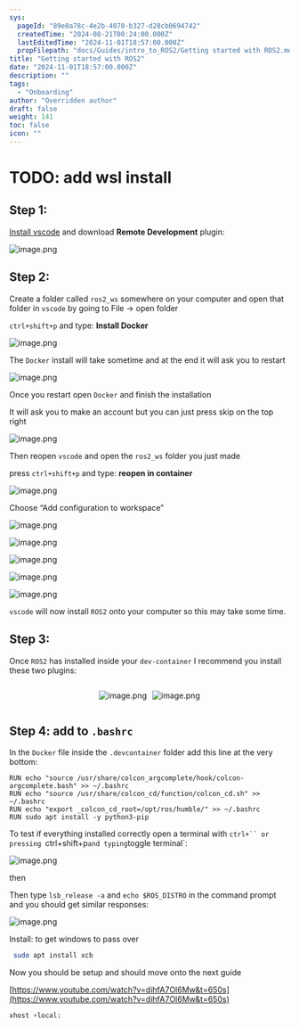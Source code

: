 ```yaml
---
sys:
  pageId: "89e0a78c-4e2b-4070-b327-d28cb0694742"
  createdTime: "2024-08-21T00:24:00.000Z"
  lastEditedTime: "2024-11-01T18:57:00.000Z"
  propFilepath: "docs/Guides/intro_to_ROS2/Getting started with ROS2.md"
title: "Getting started with ROS2"
date: "2024-11-01T18:57:00.000Z"
description: ""
tags:
  - "Onboarding"
author: "Overridden author"
draft: false
weight: 141
toc: false
icon: ""
---
```


# TODO: add wsl install

## Step 1:

[Install vscode](https://code.visualstudio.com/download) and download **Remote Development** plugin:

![image.png](https://prod-files-secure.s3.us-west-2.amazonaws.com/d518164a-d88e-44d1-a4ee-3adb3bd8bce0/efb52993-1881-4a40-b95e-6f020334f022/image.png?X-Amz-Algorithm=AWS4-HMAC-SHA256&X-Amz-Content-Sha256=UNSIGNED-PAYLOAD&X-Amz-Credential=ASIAZI2LB466Z2XSSSWX%2F20250405%2Fus-west-2%2Fs3%2Faws4_request&X-Amz-Date=20250405T110111Z&X-Amz-Expires=3600&X-Amz-Security-Token=IQoJb3JpZ2luX2VjELH%2F%2F%2F%2F%2F%2F%2F%2F%2F%2FwEaCXVzLXdlc3QtMiJIMEYCIQDcECHIFH0kBp6%2FSa8hYfmu9zxeslv%2B7Kb1xjOFv3BgAwIhAOzYVXr650ZlPmkcz8SgwRcfdsumC4wWwzEIBPigv0tcKv8DCCoQABoMNjM3NDIzMTgzODA1IgzEL1%2BgCEBhGTUgPKcq3AOwOiRMDEFZ1I3%2FbAqJ2r8d%2FgPWiQdgRaq6Cwjb75LaLWmV4vHQ0BViJmyQAaFJa3ff%2BVPrDt3SbnUPbUw7PTW3q0hejoISz6EFuLBaZxvON2n%2BQgwOg1xESGUCXptfKZS11NaNGdfOlKJqMIVXHpyO9OasU0AkFKDi9sqWzV9ufwQPSINKTbnz2JT7VYXb05ERCv2nAcHs4AT1UBPh1iQTtEYILh5PlphmTlDczKmPNNGi3qX3Jg3%2FRwsgc3rKcfQMpeCkKoYKXKC8k%2FXl91FuYkEmevMRZ6NOXtipcgrOTQQn%2BYnH0mghH7OZmJ%2BBzz7axLdft47Iw69gU3xkLm53mJpKb0XKFW9pQcdm2bm%2F237dfuVjoOENdI40D8J3CH5jy6XwleB44iw6iDBp3L3xWLF56A6bPn4pyjcK2k%2Flq7XMezhKxIi133B906HxZdwe3bFm7Jitd8k0vscnQ69IDuzCzOizAV3XHRabrYIePND0WCTHsKU9Gq9xz0czh6BmplamE9H%2BQxhQaV%2BvmWlqd%2B%2B8WvAuHzXTgViEDpcGX%2FLEuhWBlNStjs8VU%2FOISir3J1aa1Xu%2F6PXa%2B9Jit7Pqi1EmqahpPAxooXGpjBYpvcoVGSnT7GrviSZBCDDf48O%2FBjqkAWL%2FbAyJNla9KqNiEEL%2Bfx346XM6fXMhEZWQ%2BQYgSvafPNtOaOGoE%2FCR5ynGWFDP98pHoAAWi2lomwszNzpT5BhDJvFU6q8EBgw8RdTMLHdNPFVy038l11pazCG%2F3QOUcLmjLOtrnOPUmpocTvXr4mwbOVIqe9GsikUwlKJ8tCh%2FMyO4xvivCuA43BZgpCUa8IqCAzSQSzt2loqYQGttHsNMlunD&X-Amz-Signature=5d0fd8f9c796b24bf05d83e0e2874048bea2f7230be46288c6a01b6ff350fb22&X-Amz-SignedHeaders=host&x-id=GetObject)

## Step 2:

Create a folder called `ros2_ws` somewhere on your computer and open that folder in `vscode` by going to File → open folder 

`ctrl+shift+p` and type: **Install Docker**

![image.png](https://prod-files-secure.s3.us-west-2.amazonaws.com/d518164a-d88e-44d1-a4ee-3adb3bd8bce0/2269dc0e-1cd5-47ff-bceb-c04ad9b2eab0/image.png?X-Amz-Algorithm=AWS4-HMAC-SHA256&X-Amz-Content-Sha256=UNSIGNED-PAYLOAD&X-Amz-Credential=ASIAZI2LB466Z2XSSSWX%2F20250405%2Fus-west-2%2Fs3%2Faws4_request&X-Amz-Date=20250405T110111Z&X-Amz-Expires=3600&X-Amz-Security-Token=IQoJb3JpZ2luX2VjELH%2F%2F%2F%2F%2F%2F%2F%2F%2F%2FwEaCXVzLXdlc3QtMiJIMEYCIQDcECHIFH0kBp6%2FSa8hYfmu9zxeslv%2B7Kb1xjOFv3BgAwIhAOzYVXr650ZlPmkcz8SgwRcfdsumC4wWwzEIBPigv0tcKv8DCCoQABoMNjM3NDIzMTgzODA1IgzEL1%2BgCEBhGTUgPKcq3AOwOiRMDEFZ1I3%2FbAqJ2r8d%2FgPWiQdgRaq6Cwjb75LaLWmV4vHQ0BViJmyQAaFJa3ff%2BVPrDt3SbnUPbUw7PTW3q0hejoISz6EFuLBaZxvON2n%2BQgwOg1xESGUCXptfKZS11NaNGdfOlKJqMIVXHpyO9OasU0AkFKDi9sqWzV9ufwQPSINKTbnz2JT7VYXb05ERCv2nAcHs4AT1UBPh1iQTtEYILh5PlphmTlDczKmPNNGi3qX3Jg3%2FRwsgc3rKcfQMpeCkKoYKXKC8k%2FXl91FuYkEmevMRZ6NOXtipcgrOTQQn%2BYnH0mghH7OZmJ%2BBzz7axLdft47Iw69gU3xkLm53mJpKb0XKFW9pQcdm2bm%2F237dfuVjoOENdI40D8J3CH5jy6XwleB44iw6iDBp3L3xWLF56A6bPn4pyjcK2k%2Flq7XMezhKxIi133B906HxZdwe3bFm7Jitd8k0vscnQ69IDuzCzOizAV3XHRabrYIePND0WCTHsKU9Gq9xz0czh6BmplamE9H%2BQxhQaV%2BvmWlqd%2B%2B8WvAuHzXTgViEDpcGX%2FLEuhWBlNStjs8VU%2FOISir3J1aa1Xu%2F6PXa%2B9Jit7Pqi1EmqahpPAxooXGpjBYpvcoVGSnT7GrviSZBCDDf48O%2FBjqkAWL%2FbAyJNla9KqNiEEL%2Bfx346XM6fXMhEZWQ%2BQYgSvafPNtOaOGoE%2FCR5ynGWFDP98pHoAAWi2lomwszNzpT5BhDJvFU6q8EBgw8RdTMLHdNPFVy038l11pazCG%2F3QOUcLmjLOtrnOPUmpocTvXr4mwbOVIqe9GsikUwlKJ8tCh%2FMyO4xvivCuA43BZgpCUa8IqCAzSQSzt2loqYQGttHsNMlunD&X-Amz-Signature=4b81730c965e54434495ed6e915362006540c1aa5e6a85bdba7a3a6a3aa4705b&X-Amz-SignedHeaders=host&x-id=GetObject)

The `Docker` install will take sometime and at the end it will ask you to restart

![image.png](https://prod-files-secure.s3.us-west-2.amazonaws.com/d518164a-d88e-44d1-a4ee-3adb3bd8bce0/ed233f78-be33-4b1f-b89c-9c346c0e961e/image.png?X-Amz-Algorithm=AWS4-HMAC-SHA256&X-Amz-Content-Sha256=UNSIGNED-PAYLOAD&X-Amz-Credential=ASIAZI2LB466Z2XSSSWX%2F20250405%2Fus-west-2%2Fs3%2Faws4_request&X-Amz-Date=20250405T110111Z&X-Amz-Expires=3600&X-Amz-Security-Token=IQoJb3JpZ2luX2VjELH%2F%2F%2F%2F%2F%2F%2F%2F%2F%2FwEaCXVzLXdlc3QtMiJIMEYCIQDcECHIFH0kBp6%2FSa8hYfmu9zxeslv%2B7Kb1xjOFv3BgAwIhAOzYVXr650ZlPmkcz8SgwRcfdsumC4wWwzEIBPigv0tcKv8DCCoQABoMNjM3NDIzMTgzODA1IgzEL1%2BgCEBhGTUgPKcq3AOwOiRMDEFZ1I3%2FbAqJ2r8d%2FgPWiQdgRaq6Cwjb75LaLWmV4vHQ0BViJmyQAaFJa3ff%2BVPrDt3SbnUPbUw7PTW3q0hejoISz6EFuLBaZxvON2n%2BQgwOg1xESGUCXptfKZS11NaNGdfOlKJqMIVXHpyO9OasU0AkFKDi9sqWzV9ufwQPSINKTbnz2JT7VYXb05ERCv2nAcHs4AT1UBPh1iQTtEYILh5PlphmTlDczKmPNNGi3qX3Jg3%2FRwsgc3rKcfQMpeCkKoYKXKC8k%2FXl91FuYkEmevMRZ6NOXtipcgrOTQQn%2BYnH0mghH7OZmJ%2BBzz7axLdft47Iw69gU3xkLm53mJpKb0XKFW9pQcdm2bm%2F237dfuVjoOENdI40D8J3CH5jy6XwleB44iw6iDBp3L3xWLF56A6bPn4pyjcK2k%2Flq7XMezhKxIi133B906HxZdwe3bFm7Jitd8k0vscnQ69IDuzCzOizAV3XHRabrYIePND0WCTHsKU9Gq9xz0czh6BmplamE9H%2BQxhQaV%2BvmWlqd%2B%2B8WvAuHzXTgViEDpcGX%2FLEuhWBlNStjs8VU%2FOISir3J1aa1Xu%2F6PXa%2B9Jit7Pqi1EmqahpPAxooXGpjBYpvcoVGSnT7GrviSZBCDDf48O%2FBjqkAWL%2FbAyJNla9KqNiEEL%2Bfx346XM6fXMhEZWQ%2BQYgSvafPNtOaOGoE%2FCR5ynGWFDP98pHoAAWi2lomwszNzpT5BhDJvFU6q8EBgw8RdTMLHdNPFVy038l11pazCG%2F3QOUcLmjLOtrnOPUmpocTvXr4mwbOVIqe9GsikUwlKJ8tCh%2FMyO4xvivCuA43BZgpCUa8IqCAzSQSzt2loqYQGttHsNMlunD&X-Amz-Signature=19195a26a84be5615faa1e0d4e788242b53bff2c4145da236804e42a3b7a8034&X-Amz-SignedHeaders=host&x-id=GetObject)

Once you restart open `Docker` and finish the installation

It will ask you to make an account but you can just press skip on the top right

![image.png](https://prod-files-secure.s3.us-west-2.amazonaws.com/d518164a-d88e-44d1-a4ee-3adb3bd8bce0/21010ad9-1659-4fd9-9f59-9932a09b2a3d/image.png?X-Amz-Algorithm=AWS4-HMAC-SHA256&X-Amz-Content-Sha256=UNSIGNED-PAYLOAD&X-Amz-Credential=ASIAZI2LB466Z2XSSSWX%2F20250405%2Fus-west-2%2Fs3%2Faws4_request&X-Amz-Date=20250405T110111Z&X-Amz-Expires=3600&X-Amz-Security-Token=IQoJb3JpZ2luX2VjELH%2F%2F%2F%2F%2F%2F%2F%2F%2F%2FwEaCXVzLXdlc3QtMiJIMEYCIQDcECHIFH0kBp6%2FSa8hYfmu9zxeslv%2B7Kb1xjOFv3BgAwIhAOzYVXr650ZlPmkcz8SgwRcfdsumC4wWwzEIBPigv0tcKv8DCCoQABoMNjM3NDIzMTgzODA1IgzEL1%2BgCEBhGTUgPKcq3AOwOiRMDEFZ1I3%2FbAqJ2r8d%2FgPWiQdgRaq6Cwjb75LaLWmV4vHQ0BViJmyQAaFJa3ff%2BVPrDt3SbnUPbUw7PTW3q0hejoISz6EFuLBaZxvON2n%2BQgwOg1xESGUCXptfKZS11NaNGdfOlKJqMIVXHpyO9OasU0AkFKDi9sqWzV9ufwQPSINKTbnz2JT7VYXb05ERCv2nAcHs4AT1UBPh1iQTtEYILh5PlphmTlDczKmPNNGi3qX3Jg3%2FRwsgc3rKcfQMpeCkKoYKXKC8k%2FXl91FuYkEmevMRZ6NOXtipcgrOTQQn%2BYnH0mghH7OZmJ%2BBzz7axLdft47Iw69gU3xkLm53mJpKb0XKFW9pQcdm2bm%2F237dfuVjoOENdI40D8J3CH5jy6XwleB44iw6iDBp3L3xWLF56A6bPn4pyjcK2k%2Flq7XMezhKxIi133B906HxZdwe3bFm7Jitd8k0vscnQ69IDuzCzOizAV3XHRabrYIePND0WCTHsKU9Gq9xz0czh6BmplamE9H%2BQxhQaV%2BvmWlqd%2B%2B8WvAuHzXTgViEDpcGX%2FLEuhWBlNStjs8VU%2FOISir3J1aa1Xu%2F6PXa%2B9Jit7Pqi1EmqahpPAxooXGpjBYpvcoVGSnT7GrviSZBCDDf48O%2FBjqkAWL%2FbAyJNla9KqNiEEL%2Bfx346XM6fXMhEZWQ%2BQYgSvafPNtOaOGoE%2FCR5ynGWFDP98pHoAAWi2lomwszNzpT5BhDJvFU6q8EBgw8RdTMLHdNPFVy038l11pazCG%2F3QOUcLmjLOtrnOPUmpocTvXr4mwbOVIqe9GsikUwlKJ8tCh%2FMyO4xvivCuA43BZgpCUa8IqCAzSQSzt2loqYQGttHsNMlunD&X-Amz-Signature=b737fcbcd6a95586b86005c6a1a0e3b840905674622ea380329ab79cf1e48833&X-Amz-SignedHeaders=host&x-id=GetObject)

Then reopen `vscode` and open the `ros2_ws` folder you just made

press `ctrl+shift+p` and type: **reopen in container**

![image.png](https://prod-files-secure.s3.us-west-2.amazonaws.com/d518164a-d88e-44d1-a4ee-3adb3bd8bce0/4e93b8c2-41ad-488c-8095-c74205196118/image.png?X-Amz-Algorithm=AWS4-HMAC-SHA256&X-Amz-Content-Sha256=UNSIGNED-PAYLOAD&X-Amz-Credential=ASIAZI2LB466Z2XSSSWX%2F20250405%2Fus-west-2%2Fs3%2Faws4_request&X-Amz-Date=20250405T110111Z&X-Amz-Expires=3600&X-Amz-Security-Token=IQoJb3JpZ2luX2VjELH%2F%2F%2F%2F%2F%2F%2F%2F%2F%2FwEaCXVzLXdlc3QtMiJIMEYCIQDcECHIFH0kBp6%2FSa8hYfmu9zxeslv%2B7Kb1xjOFv3BgAwIhAOzYVXr650ZlPmkcz8SgwRcfdsumC4wWwzEIBPigv0tcKv8DCCoQABoMNjM3NDIzMTgzODA1IgzEL1%2BgCEBhGTUgPKcq3AOwOiRMDEFZ1I3%2FbAqJ2r8d%2FgPWiQdgRaq6Cwjb75LaLWmV4vHQ0BViJmyQAaFJa3ff%2BVPrDt3SbnUPbUw7PTW3q0hejoISz6EFuLBaZxvON2n%2BQgwOg1xESGUCXptfKZS11NaNGdfOlKJqMIVXHpyO9OasU0AkFKDi9sqWzV9ufwQPSINKTbnz2JT7VYXb05ERCv2nAcHs4AT1UBPh1iQTtEYILh5PlphmTlDczKmPNNGi3qX3Jg3%2FRwsgc3rKcfQMpeCkKoYKXKC8k%2FXl91FuYkEmevMRZ6NOXtipcgrOTQQn%2BYnH0mghH7OZmJ%2BBzz7axLdft47Iw69gU3xkLm53mJpKb0XKFW9pQcdm2bm%2F237dfuVjoOENdI40D8J3CH5jy6XwleB44iw6iDBp3L3xWLF56A6bPn4pyjcK2k%2Flq7XMezhKxIi133B906HxZdwe3bFm7Jitd8k0vscnQ69IDuzCzOizAV3XHRabrYIePND0WCTHsKU9Gq9xz0czh6BmplamE9H%2BQxhQaV%2BvmWlqd%2B%2B8WvAuHzXTgViEDpcGX%2FLEuhWBlNStjs8VU%2FOISir3J1aa1Xu%2F6PXa%2B9Jit7Pqi1EmqahpPAxooXGpjBYpvcoVGSnT7GrviSZBCDDf48O%2FBjqkAWL%2FbAyJNla9KqNiEEL%2Bfx346XM6fXMhEZWQ%2BQYgSvafPNtOaOGoE%2FCR5ynGWFDP98pHoAAWi2lomwszNzpT5BhDJvFU6q8EBgw8RdTMLHdNPFVy038l11pazCG%2F3QOUcLmjLOtrnOPUmpocTvXr4mwbOVIqe9GsikUwlKJ8tCh%2FMyO4xvivCuA43BZgpCUa8IqCAzSQSzt2loqYQGttHsNMlunD&X-Amz-Signature=a3db4c037f9067ea33bd973ad680261e5b2ca4244f4aabdea265285c383373ba&X-Amz-SignedHeaders=host&x-id=GetObject)

Choose “Add configuration to workspace”

![image.png](https://prod-files-secure.s3.us-west-2.amazonaws.com/d518164a-d88e-44d1-a4ee-3adb3bd8bce0/9560b282-5060-4989-ba37-97e7b2c22476/image.png?X-Amz-Algorithm=AWS4-HMAC-SHA256&X-Amz-Content-Sha256=UNSIGNED-PAYLOAD&X-Amz-Credential=ASIAZI2LB466Z2XSSSWX%2F20250405%2Fus-west-2%2Fs3%2Faws4_request&X-Amz-Date=20250405T110111Z&X-Amz-Expires=3600&X-Amz-Security-Token=IQoJb3JpZ2luX2VjELH%2F%2F%2F%2F%2F%2F%2F%2F%2F%2FwEaCXVzLXdlc3QtMiJIMEYCIQDcECHIFH0kBp6%2FSa8hYfmu9zxeslv%2B7Kb1xjOFv3BgAwIhAOzYVXr650ZlPmkcz8SgwRcfdsumC4wWwzEIBPigv0tcKv8DCCoQABoMNjM3NDIzMTgzODA1IgzEL1%2BgCEBhGTUgPKcq3AOwOiRMDEFZ1I3%2FbAqJ2r8d%2FgPWiQdgRaq6Cwjb75LaLWmV4vHQ0BViJmyQAaFJa3ff%2BVPrDt3SbnUPbUw7PTW3q0hejoISz6EFuLBaZxvON2n%2BQgwOg1xESGUCXptfKZS11NaNGdfOlKJqMIVXHpyO9OasU0AkFKDi9sqWzV9ufwQPSINKTbnz2JT7VYXb05ERCv2nAcHs4AT1UBPh1iQTtEYILh5PlphmTlDczKmPNNGi3qX3Jg3%2FRwsgc3rKcfQMpeCkKoYKXKC8k%2FXl91FuYkEmevMRZ6NOXtipcgrOTQQn%2BYnH0mghH7OZmJ%2BBzz7axLdft47Iw69gU3xkLm53mJpKb0XKFW9pQcdm2bm%2F237dfuVjoOENdI40D8J3CH5jy6XwleB44iw6iDBp3L3xWLF56A6bPn4pyjcK2k%2Flq7XMezhKxIi133B906HxZdwe3bFm7Jitd8k0vscnQ69IDuzCzOizAV3XHRabrYIePND0WCTHsKU9Gq9xz0czh6BmplamE9H%2BQxhQaV%2BvmWlqd%2B%2B8WvAuHzXTgViEDpcGX%2FLEuhWBlNStjs8VU%2FOISir3J1aa1Xu%2F6PXa%2B9Jit7Pqi1EmqahpPAxooXGpjBYpvcoVGSnT7GrviSZBCDDf48O%2FBjqkAWL%2FbAyJNla9KqNiEEL%2Bfx346XM6fXMhEZWQ%2BQYgSvafPNtOaOGoE%2FCR5ynGWFDP98pHoAAWi2lomwszNzpT5BhDJvFU6q8EBgw8RdTMLHdNPFVy038l11pazCG%2F3QOUcLmjLOtrnOPUmpocTvXr4mwbOVIqe9GsikUwlKJ8tCh%2FMyO4xvivCuA43BZgpCUa8IqCAzSQSzt2loqYQGttHsNMlunD&X-Amz-Signature=6ed2874c7d10fbac0a3a1005c4a782b504ae5c71f30628cf95604db8a9eedaaf&X-Amz-SignedHeaders=host&x-id=GetObject)

![image.png](https://prod-files-secure.s3.us-west-2.amazonaws.com/d518164a-d88e-44d1-a4ee-3adb3bd8bce0/2ee63f81-886b-48e8-a553-dc6e5eac99e4/image.png?X-Amz-Algorithm=AWS4-HMAC-SHA256&X-Amz-Content-Sha256=UNSIGNED-PAYLOAD&X-Amz-Credential=ASIAZI2LB466Z2XSSSWX%2F20250405%2Fus-west-2%2Fs3%2Faws4_request&X-Amz-Date=20250405T110111Z&X-Amz-Expires=3600&X-Amz-Security-Token=IQoJb3JpZ2luX2VjELH%2F%2F%2F%2F%2F%2F%2F%2F%2F%2FwEaCXVzLXdlc3QtMiJIMEYCIQDcECHIFH0kBp6%2FSa8hYfmu9zxeslv%2B7Kb1xjOFv3BgAwIhAOzYVXr650ZlPmkcz8SgwRcfdsumC4wWwzEIBPigv0tcKv8DCCoQABoMNjM3NDIzMTgzODA1IgzEL1%2BgCEBhGTUgPKcq3AOwOiRMDEFZ1I3%2FbAqJ2r8d%2FgPWiQdgRaq6Cwjb75LaLWmV4vHQ0BViJmyQAaFJa3ff%2BVPrDt3SbnUPbUw7PTW3q0hejoISz6EFuLBaZxvON2n%2BQgwOg1xESGUCXptfKZS11NaNGdfOlKJqMIVXHpyO9OasU0AkFKDi9sqWzV9ufwQPSINKTbnz2JT7VYXb05ERCv2nAcHs4AT1UBPh1iQTtEYILh5PlphmTlDczKmPNNGi3qX3Jg3%2FRwsgc3rKcfQMpeCkKoYKXKC8k%2FXl91FuYkEmevMRZ6NOXtipcgrOTQQn%2BYnH0mghH7OZmJ%2BBzz7axLdft47Iw69gU3xkLm53mJpKb0XKFW9pQcdm2bm%2F237dfuVjoOENdI40D8J3CH5jy6XwleB44iw6iDBp3L3xWLF56A6bPn4pyjcK2k%2Flq7XMezhKxIi133B906HxZdwe3bFm7Jitd8k0vscnQ69IDuzCzOizAV3XHRabrYIePND0WCTHsKU9Gq9xz0czh6BmplamE9H%2BQxhQaV%2BvmWlqd%2B%2B8WvAuHzXTgViEDpcGX%2FLEuhWBlNStjs8VU%2FOISir3J1aa1Xu%2F6PXa%2B9Jit7Pqi1EmqahpPAxooXGpjBYpvcoVGSnT7GrviSZBCDDf48O%2FBjqkAWL%2FbAyJNla9KqNiEEL%2Bfx346XM6fXMhEZWQ%2BQYgSvafPNtOaOGoE%2FCR5ynGWFDP98pHoAAWi2lomwszNzpT5BhDJvFU6q8EBgw8RdTMLHdNPFVy038l11pazCG%2F3QOUcLmjLOtrnOPUmpocTvXr4mwbOVIqe9GsikUwlKJ8tCh%2FMyO4xvivCuA43BZgpCUa8IqCAzSQSzt2loqYQGttHsNMlunD&X-Amz-Signature=adb479f1e546f9e4c20125ac20dd276956f60b268f6cbadc501805be544df186&X-Amz-SignedHeaders=host&x-id=GetObject)

![image.png](https://prod-files-secure.s3.us-west-2.amazonaws.com/d518164a-d88e-44d1-a4ee-3adb3bd8bce0/ae1580b2-b048-407e-aed9-b584224a7a04/image.png?X-Amz-Algorithm=AWS4-HMAC-SHA256&X-Amz-Content-Sha256=UNSIGNED-PAYLOAD&X-Amz-Credential=ASIAZI2LB466Z2XSSSWX%2F20250405%2Fus-west-2%2Fs3%2Faws4_request&X-Amz-Date=20250405T110111Z&X-Amz-Expires=3600&X-Amz-Security-Token=IQoJb3JpZ2luX2VjELH%2F%2F%2F%2F%2F%2F%2F%2F%2F%2FwEaCXVzLXdlc3QtMiJIMEYCIQDcECHIFH0kBp6%2FSa8hYfmu9zxeslv%2B7Kb1xjOFv3BgAwIhAOzYVXr650ZlPmkcz8SgwRcfdsumC4wWwzEIBPigv0tcKv8DCCoQABoMNjM3NDIzMTgzODA1IgzEL1%2BgCEBhGTUgPKcq3AOwOiRMDEFZ1I3%2FbAqJ2r8d%2FgPWiQdgRaq6Cwjb75LaLWmV4vHQ0BViJmyQAaFJa3ff%2BVPrDt3SbnUPbUw7PTW3q0hejoISz6EFuLBaZxvON2n%2BQgwOg1xESGUCXptfKZS11NaNGdfOlKJqMIVXHpyO9OasU0AkFKDi9sqWzV9ufwQPSINKTbnz2JT7VYXb05ERCv2nAcHs4AT1UBPh1iQTtEYILh5PlphmTlDczKmPNNGi3qX3Jg3%2FRwsgc3rKcfQMpeCkKoYKXKC8k%2FXl91FuYkEmevMRZ6NOXtipcgrOTQQn%2BYnH0mghH7OZmJ%2BBzz7axLdft47Iw69gU3xkLm53mJpKb0XKFW9pQcdm2bm%2F237dfuVjoOENdI40D8J3CH5jy6XwleB44iw6iDBp3L3xWLF56A6bPn4pyjcK2k%2Flq7XMezhKxIi133B906HxZdwe3bFm7Jitd8k0vscnQ69IDuzCzOizAV3XHRabrYIePND0WCTHsKU9Gq9xz0czh6BmplamE9H%2BQxhQaV%2BvmWlqd%2B%2B8WvAuHzXTgViEDpcGX%2FLEuhWBlNStjs8VU%2FOISir3J1aa1Xu%2F6PXa%2B9Jit7Pqi1EmqahpPAxooXGpjBYpvcoVGSnT7GrviSZBCDDf48O%2FBjqkAWL%2FbAyJNla9KqNiEEL%2Bfx346XM6fXMhEZWQ%2BQYgSvafPNtOaOGoE%2FCR5ynGWFDP98pHoAAWi2lomwszNzpT5BhDJvFU6q8EBgw8RdTMLHdNPFVy038l11pazCG%2F3QOUcLmjLOtrnOPUmpocTvXr4mwbOVIqe9GsikUwlKJ8tCh%2FMyO4xvivCuA43BZgpCUa8IqCAzSQSzt2loqYQGttHsNMlunD&X-Amz-Signature=d82363d3da37d28f7a42ffd2303695f7d83a958739ee49fe2503c5b446030a9d&X-Amz-SignedHeaders=host&x-id=GetObject)

![image.png](https://prod-files-secure.s3.us-west-2.amazonaws.com/d518164a-d88e-44d1-a4ee-3adb3bd8bce0/53255b28-f75e-430f-b9e3-c0ac8577e42b/image.png?X-Amz-Algorithm=AWS4-HMAC-SHA256&X-Amz-Content-Sha256=UNSIGNED-PAYLOAD&X-Amz-Credential=ASIAZI2LB466Z2XSSSWX%2F20250405%2Fus-west-2%2Fs3%2Faws4_request&X-Amz-Date=20250405T110111Z&X-Amz-Expires=3600&X-Amz-Security-Token=IQoJb3JpZ2luX2VjELH%2F%2F%2F%2F%2F%2F%2F%2F%2F%2FwEaCXVzLXdlc3QtMiJIMEYCIQDcECHIFH0kBp6%2FSa8hYfmu9zxeslv%2B7Kb1xjOFv3BgAwIhAOzYVXr650ZlPmkcz8SgwRcfdsumC4wWwzEIBPigv0tcKv8DCCoQABoMNjM3NDIzMTgzODA1IgzEL1%2BgCEBhGTUgPKcq3AOwOiRMDEFZ1I3%2FbAqJ2r8d%2FgPWiQdgRaq6Cwjb75LaLWmV4vHQ0BViJmyQAaFJa3ff%2BVPrDt3SbnUPbUw7PTW3q0hejoISz6EFuLBaZxvON2n%2BQgwOg1xESGUCXptfKZS11NaNGdfOlKJqMIVXHpyO9OasU0AkFKDi9sqWzV9ufwQPSINKTbnz2JT7VYXb05ERCv2nAcHs4AT1UBPh1iQTtEYILh5PlphmTlDczKmPNNGi3qX3Jg3%2FRwsgc3rKcfQMpeCkKoYKXKC8k%2FXl91FuYkEmevMRZ6NOXtipcgrOTQQn%2BYnH0mghH7OZmJ%2BBzz7axLdft47Iw69gU3xkLm53mJpKb0XKFW9pQcdm2bm%2F237dfuVjoOENdI40D8J3CH5jy6XwleB44iw6iDBp3L3xWLF56A6bPn4pyjcK2k%2Flq7XMezhKxIi133B906HxZdwe3bFm7Jitd8k0vscnQ69IDuzCzOizAV3XHRabrYIePND0WCTHsKU9Gq9xz0czh6BmplamE9H%2BQxhQaV%2BvmWlqd%2B%2B8WvAuHzXTgViEDpcGX%2FLEuhWBlNStjs8VU%2FOISir3J1aa1Xu%2F6PXa%2B9Jit7Pqi1EmqahpPAxooXGpjBYpvcoVGSnT7GrviSZBCDDf48O%2FBjqkAWL%2FbAyJNla9KqNiEEL%2Bfx346XM6fXMhEZWQ%2BQYgSvafPNtOaOGoE%2FCR5ynGWFDP98pHoAAWi2lomwszNzpT5BhDJvFU6q8EBgw8RdTMLHdNPFVy038l11pazCG%2F3QOUcLmjLOtrnOPUmpocTvXr4mwbOVIqe9GsikUwlKJ8tCh%2FMyO4xvivCuA43BZgpCUa8IqCAzSQSzt2loqYQGttHsNMlunD&X-Amz-Signature=57a05c9c6de0f98e067a9eeac40a298fb22e190b52affacb115104ef930866b0&X-Amz-SignedHeaders=host&x-id=GetObject)

![image.png](https://prod-files-secure.s3.us-west-2.amazonaws.com/d518164a-d88e-44d1-a4ee-3adb3bd8bce0/7c562767-5af9-4ffb-97d1-327bcdf4ee00/image.png?X-Amz-Algorithm=AWS4-HMAC-SHA256&X-Amz-Content-Sha256=UNSIGNED-PAYLOAD&X-Amz-Credential=ASIAZI2LB466Z2XSSSWX%2F20250405%2Fus-west-2%2Fs3%2Faws4_request&X-Amz-Date=20250405T110111Z&X-Amz-Expires=3600&X-Amz-Security-Token=IQoJb3JpZ2luX2VjELH%2F%2F%2F%2F%2F%2F%2F%2F%2F%2FwEaCXVzLXdlc3QtMiJIMEYCIQDcECHIFH0kBp6%2FSa8hYfmu9zxeslv%2B7Kb1xjOFv3BgAwIhAOzYVXr650ZlPmkcz8SgwRcfdsumC4wWwzEIBPigv0tcKv8DCCoQABoMNjM3NDIzMTgzODA1IgzEL1%2BgCEBhGTUgPKcq3AOwOiRMDEFZ1I3%2FbAqJ2r8d%2FgPWiQdgRaq6Cwjb75LaLWmV4vHQ0BViJmyQAaFJa3ff%2BVPrDt3SbnUPbUw7PTW3q0hejoISz6EFuLBaZxvON2n%2BQgwOg1xESGUCXptfKZS11NaNGdfOlKJqMIVXHpyO9OasU0AkFKDi9sqWzV9ufwQPSINKTbnz2JT7VYXb05ERCv2nAcHs4AT1UBPh1iQTtEYILh5PlphmTlDczKmPNNGi3qX3Jg3%2FRwsgc3rKcfQMpeCkKoYKXKC8k%2FXl91FuYkEmevMRZ6NOXtipcgrOTQQn%2BYnH0mghH7OZmJ%2BBzz7axLdft47Iw69gU3xkLm53mJpKb0XKFW9pQcdm2bm%2F237dfuVjoOENdI40D8J3CH5jy6XwleB44iw6iDBp3L3xWLF56A6bPn4pyjcK2k%2Flq7XMezhKxIi133B906HxZdwe3bFm7Jitd8k0vscnQ69IDuzCzOizAV3XHRabrYIePND0WCTHsKU9Gq9xz0czh6BmplamE9H%2BQxhQaV%2BvmWlqd%2B%2B8WvAuHzXTgViEDpcGX%2FLEuhWBlNStjs8VU%2FOISir3J1aa1Xu%2F6PXa%2B9Jit7Pqi1EmqahpPAxooXGpjBYpvcoVGSnT7GrviSZBCDDf48O%2FBjqkAWL%2FbAyJNla9KqNiEEL%2Bfx346XM6fXMhEZWQ%2BQYgSvafPNtOaOGoE%2FCR5ynGWFDP98pHoAAWi2lomwszNzpT5BhDJvFU6q8EBgw8RdTMLHdNPFVy038l11pazCG%2F3QOUcLmjLOtrnOPUmpocTvXr4mwbOVIqe9GsikUwlKJ8tCh%2FMyO4xvivCuA43BZgpCUa8IqCAzSQSzt2loqYQGttHsNMlunD&X-Amz-Signature=f2638710f19f1d24a804850fcd432fe3adbd509b41e5483eeedc2ab8aaa9a9f8&X-Amz-SignedHeaders=host&x-id=GetObject)

`vscode` will now install `ROS2` onto your computer so this may take some time.

## Step 3:

Once `ROS2` has installed inside your `dev-container` I recommend you install these two plugins:

<div style="display: flex;flex-direction: row; column-gap:10px; max-width: 630px;justify-content: center;">
<div>

![image.png](https://prod-files-secure.s3.us-west-2.amazonaws.com/d518164a-d88e-44d1-a4ee-3adb3bd8bce0/3fc3d550-5a54-4ba1-ba6b-faa01cdb7369/image.png?X-Amz-Algorithm=AWS4-HMAC-SHA256&X-Amz-Content-Sha256=UNSIGNED-PAYLOAD&X-Amz-Credential=ASIAZI2LB4663GREX7OM%2F20250405%2Fus-west-2%2Fs3%2Faws4_request&X-Amz-Date=20250405T110115Z&X-Amz-Expires=3600&X-Amz-Security-Token=IQoJb3JpZ2luX2VjELH%2F%2F%2F%2F%2F%2F%2F%2F%2F%2FwEaCXVzLXdlc3QtMiJHMEUCIQCbqBtv56hcIoA80ggbONyduG0ipYFR%2Bu9LZ%2FBNTYynmAIgQC4n5SOaKFCgfPOKunAsDsxZAyDvvrFfJcUtpR95Ws0q%2FwMIKhAAGgw2Mzc0MjMxODM4MDUiDCueYvONOVVYL1ZSSSrcA1jcKZc%2B1uhPPuQkkBzg3kbz%2FMcUHyWtN3GLWu1o7y2KIV89Y2FP9jF1oClpU12HX2v4lWfpJHZqTQ9R5r5tMHgCazF9SOzoMbUddi635n4DtcdEp1BDDupVZg2QTnjrTeptwxe75B6J7y%2FuxJTBd50PWGZMg40ZnsTe2acrO0eU8GPzVD0kr2wT%2BMTR4iwaOQPCj%2BgbdK33qikfKYisBoZV0eQyfIWZUPUu0gLJzm4YZtIA3aX5qYIVur5lm%2BTrsyfcwn64wUlE18ib%2Bpg4sYLfoZduKT09JpcuzwWjX1PkP9B3i70nlys3SYkH6GbKefG%2FmvbK2oAwKcNRag5E7e5AJElY9LqEUl0PLsckWf5QHlmZ5Z7TNiwkhG0aUvc1XdPMuJOMA4DqxsRM1eRLq5Mkfu9dRC7zPMnsO91lQmfeLdDw7N1m1xDKCO8zcLYO5jYXSphSPWn%2Bzxou9T11sGODxoxTU3Xi8xs8oBr%2BPAmi55wh4B8uy%2FJWo4Ts5NHuQTRQvaR06gvZyHzH%2B9B2QPb%2Ff%2Ban9IZ8KngmAI7rl4pdjctHBzMGpKAsG3gfu%2Fmho55pspmI%2BB3SsgYgiOfzeZrOdJvShvYbvnhu4UpnjJtXcpLCyybXJYdq83uyMJ7kw78GOqUBdMPaVWPGFXRt51BUhKzVP7a6itSO%2FHm%2FfPxFe2UVFky7r9wVzHiX%2FWxNBp2x%2BLiGZcNlf3PZQ6AO375V%2FEzFaTZajtDJrU1Umfnlvq9vuaosmg%2FZRGYqx3YxmCwN2QmTeUPSxWt%2B5VRBqZsLaarr92JKNmDpW6wBBw8TLBo%2FdZtGqgWfi%2Bdn5RB5lehsGeYPsnXCmy7idxKRqym029KbryCi8fPo&X-Amz-Signature=22200bd3854903180e51770c9cef9bc35cb40afc0c9fa96923df805a0cea4285&X-Amz-SignedHeaders=host&x-id=GetObject)

</div>
<div>

![image.png](https://prod-files-secure.s3.us-west-2.amazonaws.com/d518164a-d88e-44d1-a4ee-3adb3bd8bce0/d994cc66-13c2-4093-a5a3-f84cf4601a82/image.png?X-Amz-Algorithm=AWS4-HMAC-SHA256&X-Amz-Content-Sha256=UNSIGNED-PAYLOAD&X-Amz-Credential=ASIAZI2LB466ZVWKQGVU%2F20250405%2Fus-west-2%2Fs3%2Faws4_request&X-Amz-Date=20250405T110120Z&X-Amz-Expires=3600&X-Amz-Security-Token=IQoJb3JpZ2luX2VjELH%2F%2F%2F%2F%2F%2F%2F%2F%2F%2FwEaCXVzLXdlc3QtMiJIMEYCIQDMM0aLlR8N9C5lns9ituZV4qyteQSOyPkbuXOoIOa8QwIhAKtV44RhWYQ%2Bsv1PVyhmbKgrf9s4D2DeyLC7rry0cRWeKv8DCCoQABoMNjM3NDIzMTgzODA1Igy%2FWKXi%2BXL5phau9eAq3ANOsiCwr6lOzFGiH4SP7Jrc%2FYD%2FvuVtuId0xXpW1TXyRMqEtkoSLgmAn3C4oPfy1W1mIz1C8BBACOpibd2mv6EH%2B0PIRQ978xkEn4DYdCbtZ9SLhbg%2BtIbxkS7AJbNhm%2BLWgmCfI13qzKCNC9RAuuRbZb7zIu9hGwApQxJv01iz4F3ciAlYw67ihBrQkHQiUtGbrRiILoOxYP%2BxPYVleB1JDJzy5B%2Fqt70WxGPJfP1Sj7wcT2nQdKiMQyJS%2BZwFbNA1c0R01QtaJu5LUrPdln4S292N0gWz0r3%2BJyCeWTxLQkXtX5ediRCblnik0d%2B%2FsJL87rz8JFOoFJVpJUmeXxhQjfygMg0Jrz0ZAWkt%2F5hto0Hd3RujWOlb6Tsvq2Bea3KuOPex5xr2znYcvMEshuCerH7bf%2BSgXnSAtljPzWEp4vHaZLuu0N3tnTkzJGs6qRroXQlch1qaAjcjbjFPfXSgfVyo1pg0%2BAfaIYKlTX%2FtUk2iQvZO0SdJYw%2B9fvNXOuEFBLJV7tqLPNpMclG1Mqr%2FqpccB6qbeGUSgyYG5gLHmz2W7rsKD619UL%2BIxGtJQ3JbWehbJQasYaMjSPfVAhpuBm6DwWhBizDIG6%2FEIsRtOEO4CqrFKnTmIvQE4DCw5MO%2FBjqkATyTpFsYYAie3nEQvubBAU%2FmFYED6L8im2leTqH0wzUTccWhiwwutYTn6yFofkRqUA4ufb%2B9WIGQY5KloPXkTRtsdt8rJV4lU%2FlvTNstfZ8a%2Fa6rD47RUWcNdCdQTG86BvQF9bYCXG06LO9bnPGwPgSoTsCzj7F9u1K8Dd9nIqtn696NAAuyKxXm2wYb2nHv783fe5cYL%2Byql48QP5zXZk9Y3y54&X-Amz-Signature=dac84e96f2e272821cc3dc21f68c8b4adaa1eec7a8210f0903206bb85d73d238&X-Amz-SignedHeaders=host&x-id=GetObject)

</div>
</div>

## Step 4: add to `.bashrc`

In the `Docker` file inside the `.devcontainer` folder add this line at the very bottom: 

```docker
RUN echo "source /usr/share/colcon_argcomplete/hook/colcon-argcomplete.bash" >> ~/.bashrc
RUN echo "source /usr/share/colcon_cd/function/colcon_cd.sh" >> ~/.bashrc
RUN echo "export _colcon_cd_root=/opt/ros/humble/" >> ~/.bashrc
RUN sudo apt install -y python3-pip 
```

To test if everything installed correctly open a terminal with `ctrl+`` or pressing `ctrl+shift+p` and typing `toggle terminal`:

![image.png](https://prod-files-secure.s3.us-west-2.amazonaws.com/d518164a-d88e-44d1-a4ee-3adb3bd8bce0/6a4943d8-b04e-4c02-9a58-775f3384d1a5/image.png?X-Amz-Algorithm=AWS4-HMAC-SHA256&X-Amz-Content-Sha256=UNSIGNED-PAYLOAD&X-Amz-Credential=ASIAZI2LB466Z2XSSSWX%2F20250405%2Fus-west-2%2Fs3%2Faws4_request&X-Amz-Date=20250405T110111Z&X-Amz-Expires=3600&X-Amz-Security-Token=IQoJb3JpZ2luX2VjELH%2F%2F%2F%2F%2F%2F%2F%2F%2F%2FwEaCXVzLXdlc3QtMiJIMEYCIQDcECHIFH0kBp6%2FSa8hYfmu9zxeslv%2B7Kb1xjOFv3BgAwIhAOzYVXr650ZlPmkcz8SgwRcfdsumC4wWwzEIBPigv0tcKv8DCCoQABoMNjM3NDIzMTgzODA1IgzEL1%2BgCEBhGTUgPKcq3AOwOiRMDEFZ1I3%2FbAqJ2r8d%2FgPWiQdgRaq6Cwjb75LaLWmV4vHQ0BViJmyQAaFJa3ff%2BVPrDt3SbnUPbUw7PTW3q0hejoISz6EFuLBaZxvON2n%2BQgwOg1xESGUCXptfKZS11NaNGdfOlKJqMIVXHpyO9OasU0AkFKDi9sqWzV9ufwQPSINKTbnz2JT7VYXb05ERCv2nAcHs4AT1UBPh1iQTtEYILh5PlphmTlDczKmPNNGi3qX3Jg3%2FRwsgc3rKcfQMpeCkKoYKXKC8k%2FXl91FuYkEmevMRZ6NOXtipcgrOTQQn%2BYnH0mghH7OZmJ%2BBzz7axLdft47Iw69gU3xkLm53mJpKb0XKFW9pQcdm2bm%2F237dfuVjoOENdI40D8J3CH5jy6XwleB44iw6iDBp3L3xWLF56A6bPn4pyjcK2k%2Flq7XMezhKxIi133B906HxZdwe3bFm7Jitd8k0vscnQ69IDuzCzOizAV3XHRabrYIePND0WCTHsKU9Gq9xz0czh6BmplamE9H%2BQxhQaV%2BvmWlqd%2B%2B8WvAuHzXTgViEDpcGX%2FLEuhWBlNStjs8VU%2FOISir3J1aa1Xu%2F6PXa%2B9Jit7Pqi1EmqahpPAxooXGpjBYpvcoVGSnT7GrviSZBCDDf48O%2FBjqkAWL%2FbAyJNla9KqNiEEL%2Bfx346XM6fXMhEZWQ%2BQYgSvafPNtOaOGoE%2FCR5ynGWFDP98pHoAAWi2lomwszNzpT5BhDJvFU6q8EBgw8RdTMLHdNPFVy038l11pazCG%2F3QOUcLmjLOtrnOPUmpocTvXr4mwbOVIqe9GsikUwlKJ8tCh%2FMyO4xvivCuA43BZgpCUa8IqCAzSQSzt2loqYQGttHsNMlunD&X-Amz-Signature=6394ae1edfd1b1cac6ffb0b44c599c0c93331c0880e96fb0228d99abad59e38f&X-Amz-SignedHeaders=host&x-id=GetObject)

then 

Then type `lsb_release -a` and `echo $ROS_DISTRO` in the command prompt and you should get similar responses:

![image.png](https://prod-files-secure.s3.us-west-2.amazonaws.com/d518164a-d88e-44d1-a4ee-3adb3bd8bce0/3e635dec-a805-4e85-8b9e-d000e5b71a4e/image.png?X-Amz-Algorithm=AWS4-HMAC-SHA256&X-Amz-Content-Sha256=UNSIGNED-PAYLOAD&X-Amz-Credential=ASIAZI2LB466Z2XSSSWX%2F20250405%2Fus-west-2%2Fs3%2Faws4_request&X-Amz-Date=20250405T110111Z&X-Amz-Expires=3600&X-Amz-Security-Token=IQoJb3JpZ2luX2VjELH%2F%2F%2F%2F%2F%2F%2F%2F%2F%2FwEaCXVzLXdlc3QtMiJIMEYCIQDcECHIFH0kBp6%2FSa8hYfmu9zxeslv%2B7Kb1xjOFv3BgAwIhAOzYVXr650ZlPmkcz8SgwRcfdsumC4wWwzEIBPigv0tcKv8DCCoQABoMNjM3NDIzMTgzODA1IgzEL1%2BgCEBhGTUgPKcq3AOwOiRMDEFZ1I3%2FbAqJ2r8d%2FgPWiQdgRaq6Cwjb75LaLWmV4vHQ0BViJmyQAaFJa3ff%2BVPrDt3SbnUPbUw7PTW3q0hejoISz6EFuLBaZxvON2n%2BQgwOg1xESGUCXptfKZS11NaNGdfOlKJqMIVXHpyO9OasU0AkFKDi9sqWzV9ufwQPSINKTbnz2JT7VYXb05ERCv2nAcHs4AT1UBPh1iQTtEYILh5PlphmTlDczKmPNNGi3qX3Jg3%2FRwsgc3rKcfQMpeCkKoYKXKC8k%2FXl91FuYkEmevMRZ6NOXtipcgrOTQQn%2BYnH0mghH7OZmJ%2BBzz7axLdft47Iw69gU3xkLm53mJpKb0XKFW9pQcdm2bm%2F237dfuVjoOENdI40D8J3CH5jy6XwleB44iw6iDBp3L3xWLF56A6bPn4pyjcK2k%2Flq7XMezhKxIi133B906HxZdwe3bFm7Jitd8k0vscnQ69IDuzCzOizAV3XHRabrYIePND0WCTHsKU9Gq9xz0czh6BmplamE9H%2BQxhQaV%2BvmWlqd%2B%2B8WvAuHzXTgViEDpcGX%2FLEuhWBlNStjs8VU%2FOISir3J1aa1Xu%2F6PXa%2B9Jit7Pqi1EmqahpPAxooXGpjBYpvcoVGSnT7GrviSZBCDDf48O%2FBjqkAWL%2FbAyJNla9KqNiEEL%2Bfx346XM6fXMhEZWQ%2BQYgSvafPNtOaOGoE%2FCR5ynGWFDP98pHoAAWi2lomwszNzpT5BhDJvFU6q8EBgw8RdTMLHdNPFVy038l11pazCG%2F3QOUcLmjLOtrnOPUmpocTvXr4mwbOVIqe9GsikUwlKJ8tCh%2FMyO4xvivCuA43BZgpCUa8IqCAzSQSzt2loqYQGttHsNMlunD&X-Amz-Signature=b68a83ac221eb68f01afd4283f2875b37e9f1ea61779e69acb4c0a66294805b4&X-Amz-SignedHeaders=host&x-id=GetObject)

Install:  to get windows to pass over

```bash
 sudo apt install xcb
```

Now you should be setup and should move onto the next guide 

[https://www.youtube.com/watch?v=dihfA7Ol6Mw&t=650s](https://www.youtube.com/watch?v=dihfA7Ol6Mw&t=650s)

```python
xhost +local:
```
